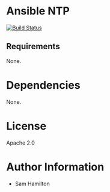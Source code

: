 # Ansible NTP

[![Build Status](https://travis-ci.org/blazingbarons/ansible-role-ntp.svg?branch=master)](https://travis-ci.org/blazingbarons/ansible-role-ntp)

## Requirements

None.

# Dependencies

None.

# License

Apache 2.0

# Author Information

- Sam Hamilton
